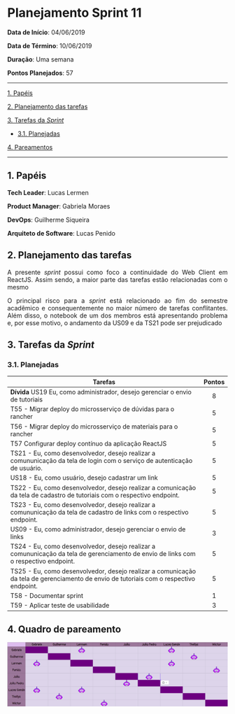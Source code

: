 # Planejamento Sprint 11

**Data de Início**: 04/06/2019

**Data de Término**: 10/06/2019

**Duração**: Uma semana

**Pontos Planejados**: 57

-------

[1. Papéis](#_1-papéis)

[2. Planejamento das tarefas](#_2-planejamento-das-tarefas)

[3. Tarefas da _Sprint_](#_3-tarefas-da-sprint)  

  * [3.1. Planejadas](#_31-planejadas)

[4. Pareamentos](#_4-pareamentos_) 

-------

## 1. Papéis

**Tech Leader**: Lucas Lermen

**Product Manager**: Gabriela Moraes

**DevOps**: Guilherme Siqueira

**Arquiteto de Software**: Lucas Penido


## 2. Planejamento das tarefas

<p align = "justify"> A presente <i>sprint</i> possui como foco a continuidade do Web Client em ReactJS. Assim sendo, a maior parte das tarefas estão relacionadas com o mesmo</p>
<p align = "justify"> O principal risco para a <i>sprint</i> está relacionado ao fim do semestre acadêmico e consequentemente no maior número de tarefas conflitantes. Além disso, o notebook de um dos membros está apresentando problema e, por esse motivo, o andamento da US09 e da TS21 pode ser prejudicado</p>


## 3. Tarefas da _Sprint_

### 3.1. Planejadas

|Tarefas|Pontos|
|-|:--:|
| **Dívida** US19 Eu, como administrador, desejo gerenciar o envio de tutoriais | 8 |
| T55 - Migrar deploy do microsserviço de dúvidas para o rancher | 5 |
| T56 - Migrar deploy do microsserviço de materiais para o rancher | 5 |
| T57 Configurar deploy contínuo da aplicação ReactJS | 5 |
| TS21 - Eu, como desenvolvedor, desejo realizar a comununicação da tela de login com o serviço de autenticação de usuário. | 5 |
| US18 - Eu, como usuário, desejo cadastrar um link | 5 |
| TS22 - Eu, como desenvolvedor, desejo realizar a comunicação da tela de cadastro de tutoriais com o respectivo endpoint. | 5 |
| TS23 - Eu, como desenvolvedor, desejo realizar a comununicação da tela de cadastro de links com o respectivo endpoint.| 5 |
| US09 - Eu, como administrador, desejo gerenciar o envio de links| 3 |
| TS24 - Eu, como desenvolvedor, desejo realizar a comununicação da tela de gerenciamento de envio de links com o respectivo endpoint. | 5 |
| TS25 - Eu, como desenvolvedor, desejo realizar a comunicação da tela de gerenciamento de envio de tutoriais com o respectivo endpoint. | 5 |
| T58 - Documentar sprint | 1 |
| T59 - Aplicar teste de usabilidade | 3 |

## 4. Quadro de pareamento

![](./imagens/quadropareamento-sprint11.png)